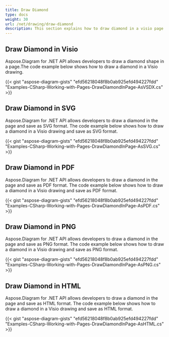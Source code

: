```yaml
---
title: Draw Diamond
type: docs
weight: 30
url: /net/drawing/draw-diamond
description: This section explains how to draw diamond in a visio page with Aspose.Diagram. Support using C# to draw diamond and save as pdf, svg, html, image, xps and other formats.
---
```


## **Draw Diamond in Visio**
Aspose.Diagram for .NET API allows developers to draw a diamond shape in a page.The code example below shows how to draw a diamond in a Visio drawing.

{{< gist "aspose-diagram-gists" "efd56218048f8b0ab925efd494227fdd" "Examples-CSharp-Working-with-Pages-DrawDiamondInPage-AsVSDX.cs" >}}

## **Draw Diamond in SVG**
Aspose.Diagram for .NET API allows developers to draw a diamond in the page and save as SVG format. The code example below shows how to draw a diamond in a Visio drawing and save as SVG format.

{{< gist "aspose-diagram-gists" "efd56218048f8b0ab925efd494227fdd" "Examples-CSharp-Working-with-Pages-DrawDiamondInPage-AsSVG.cs" >}}

## **Draw Diamond in PDF**
Aspose.Diagram for .NET API allows developers to draw a diamond in the page and save as PDF format. The code example below shows how to draw a diamond in a Visio drawing and save as PDF format.

{{< gist "aspose-diagram-gists" "efd56218048f8b0ab925efd494227fdd" "Examples-CSharp-Working-with-Pages-DrawDiamondInPage-AsPDF.cs" >}}

## **Draw Diamond in PNG**
Aspose.Diagram for .NET API allows developers to draw a diamond in the page and save as PNG format. The code example below shows how to draw a diamond in a Visio drawing and save as PNG format.

{{< gist "aspose-diagram-gists" "efd56218048f8b0ab925efd494227fdd" "Examples-CSharp-Working-with-Pages-DrawDiamondInPage-AsPNG.cs" >}}

## **Draw Diamond in HTML**
Aspose.Diagram for .NET API allows developers to draw a diamond in the page and save as HTML format. The code example below shows how to draw a diamond in a Visio drawing and save as HTML format.

{{< gist "aspose-diagram-gists" "efd56218048f8b0ab925efd494227fdd" "Examples-CSharp-Working-with-Pages-DrawDiamondInPage-AsHTML.cs" >}}

